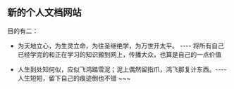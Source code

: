 ## 新的个人文档网站

目的有二： 
* 为天地立心，为生灵立命，为往圣继绝学，为万世开太平。 ---- 将所有自己已经学完的和正在学习的知识搬到网上，传播大众，也算是自己的一点价值

* 人生到处知何似，应似飞鸿踏雪泥；泥上偶然留指爪，鸿飞那复计东西。---- 人生短短，留下自己的痕迹倒也不错 ~~~
